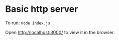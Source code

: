 # Basic http server

To run: `node index.js`

Open [http://localhost:3000/](http://localhost:3000) to view it in the browser.
